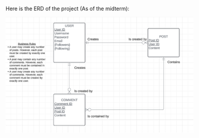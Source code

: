 Here is the ERD of the project (As of the midterm):

![ProjectERD](/public/images/UIP-Project-ERD.png)